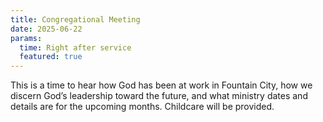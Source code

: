 ```yaml
---
title: Congregational Meeting
date: 2025-06-22
params:
  time: Right after service
  featured: true
---
```


This is a time to hear how God has been at work in Fountain City, how we discern God’s leadership toward the future, and what ministry dates and details are for the upcoming months. Childcare will be provided.
